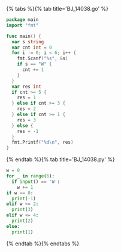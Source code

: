 {% tabs %}{% tab title='BJ_14038.go' %}

```go
package main
import "fmt"

func main() {
  var s string
  var cnt int = 0
  for i := 0; i < 6; i++ {
    fmt.Scanf("%s", &s)
    if s == "W" {
      cnt += 1
    }
  }
  var res int
  if cnt >= 5 {
    res = 1
  } else if cnt >= 3 {
    res = 2
  } else if cnt >= 1 {
    res = 3
  } else {
    res = -1
  }
  fmt.Printf("%d\n", res)
}

```

{% endtab %}{% tab title='BJ_14038.py' %}

```py
w = 0
for _ in range(6):
  if input() == 'W':
    w += 1
if w == 0:
  print(-1)
elif w <= 2:
  print(3)
elif w <= 4:
  print(2)
else:
  print(1)
```

{% endtab %}{% endtabs %}
